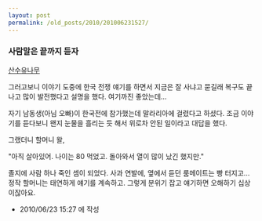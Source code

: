 ```yaml
---
layout: post
permalink: /old_posts/2010/201006231527/
---
```


### 사람말은 끝까지 듣자

<a href="5298756.html" title="">산수유나무</a>

그러고보니 이야기 도중에 한국 전쟁 얘기를 하면서 지금은 잘 사냐고 묻길래 복구도 끝나고 많이 발전했다고 설명을 했다. 여기까진 좋았는데...

자기 남동생(아님 오빠)이 한국전에 참가했는데 말라리아에 걸렸다고 하셨다. 조금 이야기를 듣다보니 왠지 눈물을 흘리는 듯 해서 위로차 안된 일이라고 대답을 했다.









그랬더니 할머니 왈,

"아직 살아있어. 나이는 80 먹었고. 돌아와서 열이 많이 났긴 했지만."

졸지에 사람 하나 죽인 셈이 되었다. 사과 연발에, 옆에서 듣던 룸메이트는 빵 터지고... 정작 할머니는 태연하게 얘기를 계속하고. 그렇게 분위기 잡고 얘기하면 오해하기 십상이잖아요. 





- 2010/06/23 15:27 에 작성